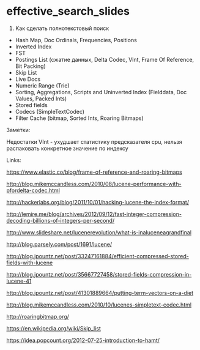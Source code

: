 # effective_search_slides

1. Как сделать полнотекстовый поиск
 - Hash Map, Doc Ordinals, Frequencies, Positions
 - Inverted Index
 - FST
 - Postings List (сжатие данных, Delta Codec, VInt, Frame Of Reference, Bit Packing)
 - Skip List
 - Live Docs
 - Numeric Range (Trie)
 - Sorting, Aggregations, Scripts and Uninverted Index (Fielddata, Doc Values, Packed Ints)
 - Stored fields
 - Codecs (SimpleTextCodec)
 - Filter Cache (bitmap, Sorted Ints, Roaring Bitmaps)

Заметки:

Недостатки VInt - ухудшает статистику предсказателя cpu, нельзя распаковать конкретное значение по индексу

Links:

https://www.elastic.co/blog/frame-of-reference-and-roaring-bitmaps

http://blog.mikemccandless.com/2010/08/lucene-performance-with-pfordelta-codec.html

http://hackerlabs.org/blog/2011/10/01/hacking-lucene-the-index-format/

http://lemire.me/blog/archives/2012/09/12/fast-integer-compression-decoding-billions-of-integers-per-second/

http://www.slideshare.net/lucenerevolution/what-is-inaluceneagrandfinal

http://blog.parsely.com/post/1691/lucene/

http://blog.jpountz.net/post/33247161884/efficient-compressed-stored-fields-with-lucene

http://blog.jpountz.net/post/35667727458/stored-fields-compression-in-lucene-41

http://blog.jpountz.net/post/41301889664/putting-term-vectors-on-a-diet

http://blog.mikemccandless.com/2010/10/lucenes-simpletext-codec.html

http://roaringbitmap.org/

https://en.wikipedia.org/wiki/Skip_list

https://idea.popcount.org/2012-07-25-introduction-to-hamt/

